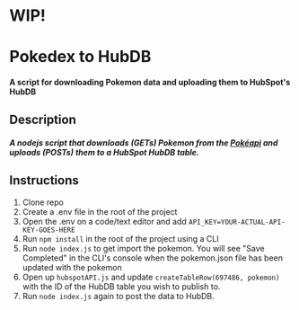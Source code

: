 # WIP!
# Pokedex to HubDB
#### A script for downloading Pokemon data and uploading them to HubSpot's HubDB

## Description
##### A nodejs script that downloads (GETs) Pokemon from the [Pokéapi](https://pokeapi.co/) and uploads (POSTs) them to a HubSpot HubDB table.

## Instructions
1. Clone repo
2. Create a .env file in the root of the project
3. Open the .env on a code/text editor and add `API_KEY=YOUR-ACTUAL-API-KEY-GOES-HERE`
4. Run `npm install` in the root of the project using a CLI
5. Run `node index.js` to get import the pokemon. You will see "Save Completed" in the CLI's console when the pokemon.json file has been updated with the pokemon
6. Open up `hubspotAPI.js` and update `createTableRow(697486, pokemon)` with the ID of the HubDB table you wish to publish to.
7. Run `node index.js` again to post the data to HubDB. 

